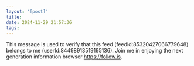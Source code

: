 ```yaml
---
layout: '[post]'
title: 
date: 2024-11-29 21:57:36
tags: 
---
```

This message is used to verify that this feed (feedId:85320427066779648) belongs to me (userId:84498913519195136). Join me in enjoying the next generation information browser https://follow.is.